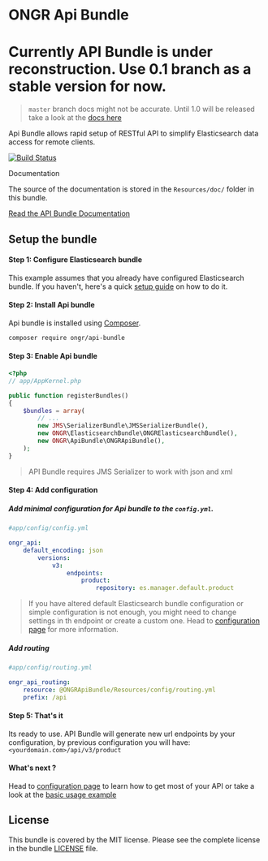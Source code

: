 # ONGR Api Bundle


# Currently API Bundle is under reconstruction. Use 0.1 branch as a stable version for now. 

> `master` branch docs might not be accurate. Until 1.0 will be released take a look at the [docs here](https://github.com/ongr-io/ApiBundle/blob/0.1/Resources/doc/index.md)

Api Bundle allows rapid setup of RESTful API to simplify Elasticsearch data access for remote clients.

[![Build Status](https://travis-ci.org/ongr-io/ApiBundle.svg?branch=master)](https://travis-ci.org/ongr-io/ApiBundle)

Documentation

The source of the documentation is stored in the `Resources/doc/` folder in this bundle.

[Read the API Bundle Documentation][2]

## Setup the bundle

#### Step 1: Configure Elasticsearch bundle

This example assumes that you already have configured Elasticsearch bundle.
If you haven't, here's a quick [setup guide][3] on how to do it.

#### Step 2: Install Api bundle

Api bundle is installed using [Composer][4].

```bash
composer require ongr/api-bundle
```


#### Step 3: Enable Api bundle

```php
<?php
// app/AppKernel.php

public function registerBundles()
{
    $bundles = array(
        // ...
        new JMS\SerializerBundle\JMSSerializerBundle(),
        new ONGR\ElasticsearchBundle\ONGRElasticsearchBundle(),
        new ONGR\ApiBundle\ONGRApiBundle(),
    );
}
```

> API Bundle requires JMS Serializer to work with json and xml


#### Step 4: Add configuration


##### Add minimal configuration for Api bundle to the `config.yml`.

```yaml
#app/config/config.yml

ongr_api:
    default_encoding: json
        versions:
            v3:
                endpoints:
                    product:
                        repository: es.manager.default.product
```


> If you have altered default Elasticsearch bundle configuration or simple configuration is not enough, you might need 
to change settings in th endpoint or create a custom one. Head to [configuration page][5] for more information.


##### Add routing

```yaml
#app/config/routing.yml

ongr_api_routing:
    resource: @ONGRApiBundle/Resources/config/routing.yml
    prefix: /api
```

#### Step 5: That's it

Its ready to use. API Bundle will generate new url endpoints by your configuration, by previous configuration you will have: `<yourdomain.com>/api/v3/product`

#### What's next ?

Head to [configuration page][5] to learn how to get most of your API or take a look at the [basic usage example][6]

## License

This bundle is covered by the MIT license. Please see the complete license in the bundle [LICENSE][1] file.



[1]: https://raw.githubusercontent.com/ongr-io/ApiBundle/master/LICENSE
[2]: https://github.com/ongr-io/ApiBundle/blob/master/Resources/doc/index.md
[3]: https://github.com/ongr-io/ElasticsearchBundle/blob/master/README.md
[4]: https://getcomposer.org/doc/00-intro.md
[5]: https://github.com/ongr-io/ApiBundle/blob/master/Resources/doc/configuration.md
[6]: https://github.com/ongr-io/ApiBundle/blob/master/Resources/doc/usage.md
